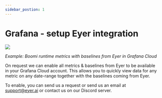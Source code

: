 ```yaml
---
sidebar_postion: 1
---
```

# Grafana - setup Eyer integration


![](https://paper-attachments.dropboxusercontent.com/s_D2B10767AE90151F6CFF1F8B351FA8F0A7D801254F85B305E6909193FE387D06_1717331643063_image-20240516-125212.png)


*Example: Boomi runtime metrics with baselines from Eyer in Grafana Cloud*

On request we can enable all metrics & baselines from Eyer to be available in your Grafana Cloud account. This allows you to quickly view data for any metric on any date-range together with the baselines coming from Eyer.

To enable, you can send us a request or send us an email at [support@eyer.ai](mailto:support@eyer.ai) or contact us on our Discord server.
